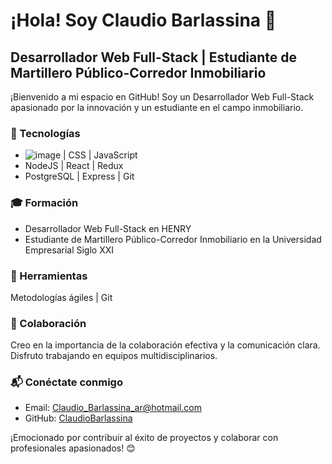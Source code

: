 
# ¡Hola! Soy Claudio Barlassina 👋

## Desarrollador Web Full-Stack | Estudiante de Martillero Público-Corredor Inmobiliario

¡Bienvenido a mi espacio en GitHub! Soy un Desarrollador Web Full-Stack apasionado por la innovación y un estudiante en el campo inmobiliario.

### 🚀 Tecnologías

- ![image](https://github.com/ClaudioBarlassina/ClaudioBarlassina/assets/111208788/4c27e0c3-a3a2-468d-993c-28215e773b34)
 | CSS | JavaScript
- NodeJS | React | Redux
- PostgreSQL | Express | Git

### 🎓 Formación

- Desarrollador Web Full-Stack en HENRY
- Estudiante de Martillero Público-Corredor Inmobiliario en la Universidad Empresarial Siglo XXI

### 🔧 Herramientas

Metodologías ágiles | Git

### 🤝 Colaboración

Creo en la importancia de la colaboración efectiva y la comunicación clara. Disfruto trabajando en equipos multidisciplinarios.

### 📬 Conéctate conmigo

- Email: Claudio_Barlassina_ar@hotmail.com
- GitHub: [ClaudioBarlassina](https://github.com/ClaudioBarlassina)

¡Emocionado por contribuir al éxito de proyectos y colaborar con profesionales apasionados! 😊
